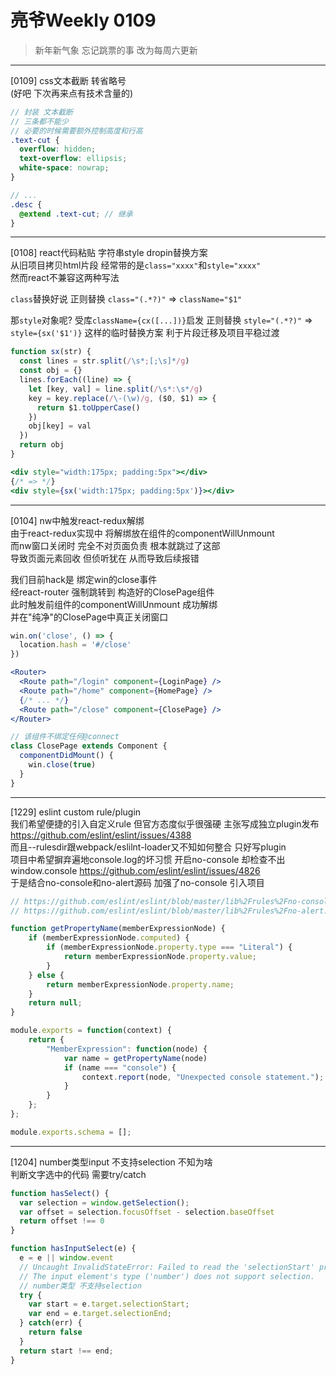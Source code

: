 # 亮爷Weekly 0109

> 新年新气象 忘记跳票的事 改为每周六更新

---

[0109] css文本截断 转省略号  
(好吧 下次再来点有技术含量的)

```scss
// 封装 文本截断
// 三条都不能少
// 必要的时候需要额外控制高度和行高
.text-cut {
  overflow: hidden;
  text-overflow: ellipsis;
  white-space: nowrap;
}

// ...
.desc {
  @extend .text-cut; // 继承
}
```

---

[0108] react代码粘贴 字符串style dropin替换方案  
从旧项目拷贝html片段 经常带的是`class="xxxx"`和`style="xxxx"`  
然而react不兼容这两种写法

`class`替换好说
正则替换 `class="(.*?)"` => `className="$1"`

那`style`对象呢?
受库`className={cx([...])}`启发
正则替换 `style="(.*?)"`  =>  `style={sx('$1')}`
这样的临时替换方案 利于片段迁移及项目平稳过渡

```js
function sx(str) {
  const lines = str.split(/\s*;[;\s]*/g)
  const obj = {}
  lines.forEach((line) => {
    let [key, val] = line.split(/\s*:\s*/g)
    key = key.replace(/\-(\w)/g, ($0, $1) => {
      return $1.toUpperCase()
    })
    obj[key] = val
  })
  return obj
}
```

```jsx
<div style="width:175px; padding:5px"></div>
{/* => */}
<div style={sx('width:175px; padding:5px')}></div>
```

---

[0104] nw中触发react-redux解绑  
由于react-redux实现中 将解绑放在组件的componentWillUnmount  
而nw窗口关闭时 完全不对页面负责 根本就跳过了这部  
导致页面元素回收 但侦听犹在 从而导致后续报错

我们目前hack是 绑定win的close事件  
经react-router 强制跳转到 构造好的ClosePage组件  
此时触发前组件的componentWillUnmount 成功解绑  
并在"纯净"的ClosePage中真正关闭窗口

```js
win.on('close', () => {
  location.hash = '#/close'
})
```

```jsx
<Router>
  <Route path="/login" component={LoginPage} />
  <Route path="/home" component={HomePage} />
  {/* ... */}
  <Route path="/close" component={ClosePage} />
</Router>
```

```jsx
// 该组件不绑定任何@connect
class ClosePage extends Component {
  componentDidMount() {
    win.close(true)
  }
}
```

---

[1229] eslint custom rule/plugin  
我们希望便捷的引入自定义rule 但官方态度似乎很强硬 主张写成独立plugin发布 https://github.com/eslint/eslint/issues/4388  
而且--rulesdir跟webpack/eslilnt-loader又不知如何整合 只好写plugin  
项目中希望摒弃遍地console.log的坏习惯 开启no-console 却检查不出window.console https://github.com/eslint/eslint/issues/4826  
于是结合no-console和no-alert源码 加强了no-console 引入项目

```js
// https://github.com/eslint/eslint/blob/master/lib%2Frules%2Fno-console.js
// https://github.com/eslint/eslint/blob/master/lib%2Frules%2Fno-alert.js

function getPropertyName(memberExpressionNode) {
    if (memberExpressionNode.computed) {
        if (memberExpressionNode.property.type === "Literal") {
            return memberExpressionNode.property.value;
        }
    } else {
        return memberExpressionNode.property.name;
    }
    return null;
}

module.exports = function(context) {
    return {
        "MemberExpression": function(node) {
            var name = getPropertyName(node)
            if (name === "console") {
                context.report(node, "Unexpected console statement.");
            }
        }
    };
};

module.exports.schema = [];
```

---

[1204] number类型input 不支持selection 不知为啥  
判断文字选中的代码 需要try/catch

```js
function hasSelect() {
  var selection = window.getSelection();
  var offset = selection.focusOffset - selection.baseOffset
  return offset !== 0
}

function hasInputSelect(e) {
  e = e || window.event
  // Uncaught InvalidStateError: Failed to read the 'selectionStart' property from 'HTMLInputElement':
  // The input element's type ('number') does not support selection.
  // number类型 不支持selection
  try {
    var start = e.target.selectionStart;
    var end = e.target.selectionEnd;
  } catch(err) {
    return false
  }
  return start !== end;
}
```
